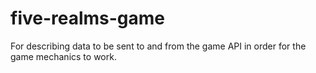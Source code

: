 # five-realms-game
For describing data to be sent to and from the game API in order for the game mechanics to work.
